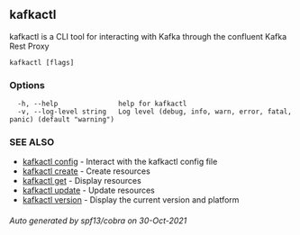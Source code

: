 ## kafkactl

kafkactl is a CLI tool for interacting with Kafka through the confluent Kafka Rest Proxy

```
kafkactl [flags]
```

### Options

```
  -h, --help               help for kafkactl
  -v, --log-level string   Log level (debug, info, warn, error, fatal, panic) (default "warning")
```

### SEE ALSO

* [kafkactl config](kafkactl_config.md)	 - Interact with the kafkactl config file
* [kafkactl create](kafkactl_create.md)	 - Create resources
* [kafkactl get](kafkactl_get.md)	 - Display resources
* [kafkactl update](kafkactl_update.md)	 - Update resources
* [kafkactl version](kafkactl_version.md)	 - Display the current version and platform

###### Auto generated by spf13/cobra on 30-Oct-2021

